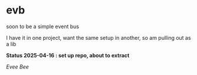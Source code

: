 # evb

soon to be a simple event bus

I have it in one project, want the same setup in another, so am pulling out as a lib

**Status 2025-04-16 : set up repo, about to extract**

_Evee Bee_
